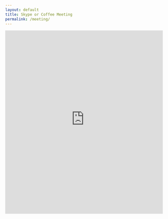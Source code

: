 ```yaml
---
layout: default
title: Skype or Coffee Meeting
permalink: /meeting/
---
```

<iframe height="588" allowTransparency="true" frameborder="0" scrolling="no" style="width:100%;border:none"  src="https://karenandjoedonovan.wufoo.com/embed/zf5vhs50t6i4dy/"></iframe>

<style>
.post-title.entry-title {display: none;}
</style>
